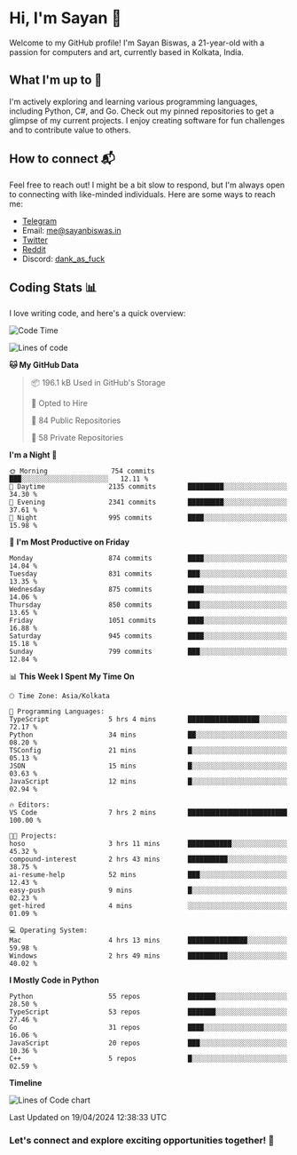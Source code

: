# Hi, I'm Sayan 👋

Welcome to my GitHub profile! I'm Sayan Biswas, a 21-year-old with a passion for computers and art, currently based in Kolkata, India.

## What I'm up to 🚀

I'm actively exploring and learning various programming languages, including Python, C#, and Go. Check out my pinned repositories to get a glimpse of my current projects. I enjoy creating software for fun challenges and to contribute value to others.

## How to connect 📬

Feel free to reach out! I might be a bit slow to respond, but I'm always open to connecting with like-minded individuals. Here are some ways to reach me:

- [Telegram](https://t.me/dank_as_fuck)
- Email: [me@sayanbiswas.in](mailto:me@sayanbiswas.in)
- [Twitter](https://twitter.com/TheDankDel)
- [Reddit](https://www.reddit.com/user/dank_as_fuck_/)
- Discord: [dank_as_fuck](https://discordapp.com/users/506536929152466945)

## Coding Stats 📊

I love writing code, and here's a quick overview:

<!--START_SECTION:waka-->
![Code Time](http://img.shields.io/badge/Code%20Time-1%2C590%20hrs%2027%20mins-blue)

![Lines of code](https://img.shields.io/badge/From%20Hello%20World%20I%27ve%20Written-5.7%20million%20lines%20of%20code-blue)

**🐱 My GitHub Data** 

> 📦 196.1 kB Used in GitHub's Storage 
 > 
> 💼 Opted to Hire
 > 
> 📜 84 Public Repositories 
 > 
> 🔑 58 Private Repositories 
 > 
**I'm a Night 🦉** 

```text
🌞 Morning                754 commits         ███░░░░░░░░░░░░░░░░░░░░░░   12.11 % 
🌆 Daytime                2135 commits        █████████░░░░░░░░░░░░░░░░   34.30 % 
🌃 Evening                2341 commits        █████████░░░░░░░░░░░░░░░░   37.61 % 
🌙 Night                  995 commits         ████░░░░░░░░░░░░░░░░░░░░░   15.98 % 
```
📅 **I'm Most Productive on Friday** 

```text
Monday                   874 commits         ████░░░░░░░░░░░░░░░░░░░░░   14.04 % 
Tuesday                  831 commits         ███░░░░░░░░░░░░░░░░░░░░░░   13.35 % 
Wednesday                875 commits         ████░░░░░░░░░░░░░░░░░░░░░   14.06 % 
Thursday                 850 commits         ███░░░░░░░░░░░░░░░░░░░░░░   13.65 % 
Friday                   1051 commits        ████░░░░░░░░░░░░░░░░░░░░░   16.88 % 
Saturday                 945 commits         ████░░░░░░░░░░░░░░░░░░░░░   15.18 % 
Sunday                   799 commits         ███░░░░░░░░░░░░░░░░░░░░░░   12.84 % 
```


📊 **This Week I Spent My Time On** 

```text
🕑︎ Time Zone: Asia/Kolkata

💬 Programming Languages: 
TypeScript               5 hrs 4 mins        ██████████████████░░░░░░░   72.17 % 
Python                   34 mins             ██░░░░░░░░░░░░░░░░░░░░░░░   08.20 % 
TSConfig                 21 mins             █░░░░░░░░░░░░░░░░░░░░░░░░   05.13 % 
JSON                     15 mins             █░░░░░░░░░░░░░░░░░░░░░░░░   03.63 % 
JavaScript               12 mins             █░░░░░░░░░░░░░░░░░░░░░░░░   02.94 % 

🔥 Editors: 
VS Code                  7 hrs 2 mins        █████████████████████████   100.00 % 

🐱‍💻 Projects: 
hoso                     3 hrs 11 mins       ███████████░░░░░░░░░░░░░░   45.32 % 
compound-interest        2 hrs 43 mins       ██████████░░░░░░░░░░░░░░░   38.75 % 
ai-resume-help           52 mins             ███░░░░░░░░░░░░░░░░░░░░░░   12.43 % 
easy-push                9 mins              █░░░░░░░░░░░░░░░░░░░░░░░░   02.23 % 
get-hired                4 mins              ░░░░░░░░░░░░░░░░░░░░░░░░░   01.09 % 

💻 Operating System: 
Mac                      4 hrs 13 mins       ███████████████░░░░░░░░░░   59.98 % 
Windows                  2 hrs 49 mins       ██████████░░░░░░░░░░░░░░░   40.02 % 
```

**I Mostly Code in Python** 

```text
Python                   55 repos            ███████░░░░░░░░░░░░░░░░░░   28.50 % 
TypeScript               53 repos            ███████░░░░░░░░░░░░░░░░░░   27.46 % 
Go                       31 repos            ████░░░░░░░░░░░░░░░░░░░░░   16.06 % 
JavaScript               20 repos            ███░░░░░░░░░░░░░░░░░░░░░░   10.36 % 
C++                      5 repos             █░░░░░░░░░░░░░░░░░░░░░░░░   02.59 % 
```



**Timeline**

![Lines of Code chart](https://raw.githubusercontent.com/Dank-del/Dank-del/main/assets/bar_graph.png)


 Last Updated on 19/04/2024 12:38:33 UTC
<!--END_SECTION:waka-->

### Let's connect and explore exciting opportunities together! 🚀

